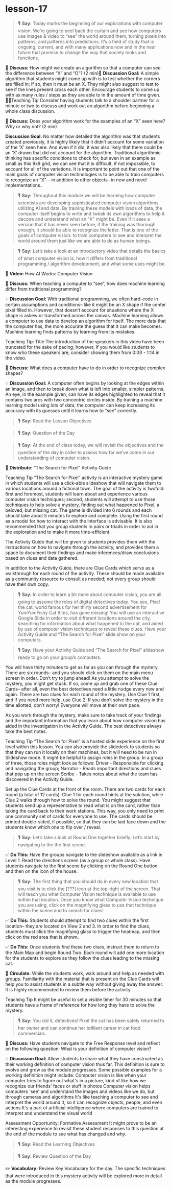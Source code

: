 # lesson-17

> 🎙️ **Say:** Today marks the beginning of our explorations with computer vision. We’re going to peel back the curtain and see how computers use images & video to “see” the world around them, turning pixels into patterns, and patterns into predictions. It’s a field of study that is ongoing, current, and with many applications now and in the near future that promise to change the way that society looks and functions.






💬 **Discuss:** How might we create an algorithm so that a computer can see the difference between “X” and “O”?  (2 min)
**Discussion Goal:** A simple algorithm that students might come up with is to test whether the corners are filled in; if so, then it must be an X. They might also suggest to test to see if the lines present cross each other. Encourage students to come up with as many rules / steps as they are able to in the amount of time given. Teaching Tip
Consider having students talk to a shoulder partner for a minute or two to discuss and work out an algorithm before beginning a whole class discussion. 




💬 **Discuss:** Does your algorithm work for the examples of an “X” seen here?  Why or why not? (2 min)

**Discussion Goal:** No matter how detailed the algorithm was that students created previously, it is highly likely that it didn’t account for some variation of the ‘X’ seen here. And even if it did, it was also likely that there could be an ‘X’ drawn that did not account for the algorithm. Traditional algorithmic thinking has specific conditions to check for, but even in an example as small as this 9x9 grid, we can see that it is difficult, if not impossible, to account for all of the variations. It is important to point out that one of the main goals of computer vision technologies is to be able to train computers to recognize an “X”-- in addition to other objects– in new and novel implementations..  

> 🎙️ **Say:** Throughout this module we will be learning how computer scientists are developing sophisticated computer vision algorithms utilizing AI and data. By training these models with loads of data, the computer itself begins to write and tweak its own algorithms to help it decode and understand what an “X” might be. Even if it sees a version that it has never seen before, if the training was thorough enough, it should be able to recognize the letter. That is one of the goals of computer vision: to train computers to see and interpret the world around them just like we are able to do as human beings.



> 🎙️ **Say:** Let’s take a look at an introductory video that details the basics of what computer vision is, how it differs from traditional programming / algorithm development, and what some uses might be. 

🎥 **Video:** How AI Works: Computer Vision

💬 **Discuss:** When teaching a computer to “see”, how does machine learning differ from traditional programming?

💡 **Discussion Goal:** With traditional programming, we often hard-code in certain assumptions and conditions– like it might be an X shape if the center pixel filled in. However, that doesn’t account for situations where the X shape is askew or transformed across the canvas. Machine learning allows a computer to use data to develop an algorithm for itself. The more data that the computer has, the more accurate the guess that it can make becomes. Machine learning finds patterns by learning from its mistakes.

Teaching Tip: Title
The introduction of the speakers in this video have been truncated for the sake of pacing; however, if you would like students to know who these speakers are, consider showing them from 0:00 - 1:14 in the video.


💬 **Discuss:** What does a computer have to do in order to recognize complex shapes?

💡 **Discussion Goal:**  A computer often begins by looking at the edges within an image, and then to break down what is left into smaller, simpler patterns. An eye, in the example given, can have its edges highlighted to reveal that it contains two arcs with two concentric circles inside. By training a machine learning model using lots of data, the computer can keep increasing its accuracy with its guesses until it learns how to “see” correctly.






> 🎙️ **Say:** Read the Lesson Objectives 





> 🎙️ **Say:** Question of the Day

> 🎙️ **Say:** At the end of class today, we will revisit the objectives and the question of the day in order to assess how far we’ve come in our understanding of computer vision.


📄 **Distribute:** “The Search for Pixel” Activity Guide

Teaching Tip
“The Search for Pixel” activity is an interactive mystery game in which students will use a click-able slideshow that will navigate them to various locations around a fictional town. The goal of the activity is twofold: first and foremost, students will learn about and experience various computer vision techniques; second, students will attempt to use those techniques to help solve a mystery, finding out what happened to Pixel, a beloved, but missing cat. The game is divided into 6 rounds and each should take about 5 minutes to explore and complete. Using the first round as a model for how to interact with the interface is advisable. It is also recommended that you group students in pairs or triads in order to aid in the exploration and to make it more time-efficient.

The Activity Guide that will be given to students provides them with the instructions on how to navigate through the activity, and provides them a space to document their findings and make inferences/draw conclusions based on clues and data gathered. 

In addition to the Activity Guide, there are Clue Cards which serve as a walkthrough for each round of the activity. These should be made available as a community resource to consult as needed; not every group should have their own copy.





> 🎙️ **Say:** In order to learn a bit more about computer vision, you are all going to assume the roles of digital detectives today. You see, Pixel the cat, world famous for her thirty second advertisement for YumYumFishy Cat Bites, has gone missing! You will use an interactive Google Slide in order to visit different locations around the city, searching for information about what happened to the cat, and aided by use of computer vision techniques to reveal these clues. Have your Activity Guide and “The Search for Pixel” slide show on your computers. 



> 🎙️ **Say:** Have your Activity Guide and “The Search for Pixel” slideshow ready to go on your group’s computers. 

You will have thirty minutes to get as far as you can through the mystery. There are six rounds– and you should click on them on the main menu screen in order. Don’t try to jump ahead! As you attempt to solve the mystery, you might get stuck. If so, come up and grab one of these Clue Cards– after all, even the best detectives need a little nudge every now and again. There are two clues for each round of the mystery. Use Clue 1 first, and if you need more help, use Clue 2. If you don’t solve the mystery in the time allotted, don’t worry! Everyone will move at their own pace.

As you work through the mystery, make sure to take track of your findings and the important information that you learn about how computer vision has aided in the investigation in the Activity Guide. The best detectives always take the best notes. 

Teaching Tip
“The Search for Pixel” is a hosted slide experience on the first level within this lesson. You can also provide the slidedeck to students so that they can run it locally on their machines, but it will need to be run in Slideshow mode. It might be helpful to assign roles in the group. In a group of three, those roles might look as follows:
Driver - Responsible for clicking and navigating the group; 
Narrator - Reads important directions and clues that pop up on the screen
Scribe - Takes notes about what the team has discovered in the Activity Guide.

Set up the Clue Cards at the front of the room. There are two cards for each round (a total of 12 cards). Clue 1 for each round hints at the solution, while Clue 2 walks through how to solve the round. You might suggest that students send up a representative to read what is on the card, rather than taking the card back to their work stations. This way, you only need to print one community set of cards for everyone to use. The cards should be printed double-sided, if possible, so that they can be laid face down and the students know which one to flip over / reveal.







> 🎙️ **Say:** Let’s take a look at Round One together briefly. Let’s start by navigating to the the first scene.

✅ **Do This:** Have the groups navigate to the slideshow available as a link in Level 1. Read the directions screen (as a group or whole class). Have students navigate to the first scene by clicking on the Round One button and then on the icon of the house. 

> 🎙️ **Say:** The first thing that you should do in every new location that you visit is to click the [???] icon at the top-right of the screen. That will teach you what Computer Vision technique is available to use within that location. Once you know what Computer Vision technique you are using, click on the magnifying glass to use that technique within the scene and to search for clues!

✅ **Do This:** Students should attempt to find two clues within the first location– they are located on View 2 and 3. In order to find the clues, students must click the magnifying glass to trigger the heatmap, and then click on the red area that is shown. 

✅ **Do This:** Once students find these two clues, instruct them to return to the Main Map and begin Round Two. Each round will add one more location for the students to explore as they follow the clues leading to the missing cat. 

🔁 **Circulate:** While the students work, walk around and help as needed with groups. Familiarity with the material that is present on the Clue Cards will help you to assist students in a subtle way without giving away the answer. It is highly recommended to review them before the activity.

Teaching Tip
It might be useful to set a visible timer for 30 minutes so that students have a frame of reference for how long they have to solve the mystery.


> 🎙️ **Say:** You did it, detectives! Pixel the cat has been safely returned to her owner and can continue her brilliant career in cat food commercials.






💬 **Discuss:** Have students navigate to the Free Response level and reflect on the following question: 
What is your definition of computer vision?

💡 **Discussion Goal:** Allow students to share what they have constructed as their working definition of computer vision thus far. This definition is sure to evolve and grow as the module progresses. Some possible examples for a working definition might include:
Computer vision is like when your computer tries to figure out what's in a picture, kind of like how we recognize our friends' faces or stuff in photos
Computer vision helps computers 'see' and understand the images and videos like we do, but through cameras and algorithms
It's like teaching a computer to see and interpret the world around it, so it can recognize objects, people, and even actions
It's a part of artificial intelligence where computers are trained to interpret and understand the visual world

Assessment Opportunity: Formative Assessment
It might prove to be an interesting experience to revisit these student responses to this question at the end of the module to see what has changed and why.


> 🎙️ **Say:** Read the Learning Objectives


> 🎙️ **Say:** Review Question of the Day


✏️ **Vocabulary:** Review Key Vocabulary for the day. The specific techniques that were introduced in this mystery activity will be explored more in detail as the module progresses.



